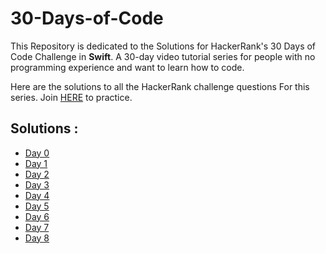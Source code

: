 # 30-Days-of-Code
This Repository is dedicated to the Solutions for HackerRank's 30 Days of Code Challenge in **Swift**. A 30-day video tutorial series for people with no programming experience and want to learn how to code.

Here are the solutions to all the HackerRank challenge questions For this series. Join [HERE](http://hr.gs/fdeeee) to practice.

## Solutions :

* [Day 0](https://github.com/iamsimranjot/30-Days-of-Code/tree/master/Day0)
* [Day 1](https://github.com/iamsimranjot/30-Days-of-Code/tree/master/Day1)
* [Day 2](https://github.com/iamsimranjot/30-Days-of-Code/tree/master/Day2)
* [Day 3](https://github.com/iamsimranjot/30-Days-of-Code/tree/master/Day3) 
* [Day 4](https://github.com/iamsimranjot/30-Days-of-Code/tree/master/Day4)
* [Day 5](https://github.com/iamsimranjot/30-Days-of-Code/tree/master/Day5)
* [Day 6](https://github.com/iamsimranjot/30-Days-of-Code/tree/master/Day6)
* [Day 7](https://github.com/iamsimranjot/30-Days-of-Code/tree/master/Day7)
* [Day 8](https://github.com/iamsimranjot/30-Days-of-Code/tree/master/Day8)
